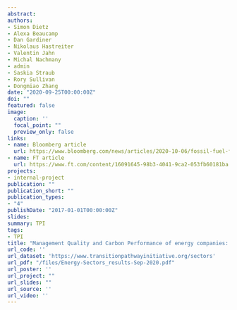 ```yaml
---
abstract: 
authors:
- Simon Dietz
- Alexa Beaucamp
- Dan Gardiner
- Nikolaus Hastreiter
- Valentin Jahn
- Michal Nachmany
- admin
- Saskia Straub
- Rory Sullivan
- Dongmiao Zhang
date: "2020-09-25T00:00:00Z"
doi: ""
featured: false
image:
  caption: ''
  focal_point: ""
  preview_only: false
links:
- name: Bloomberg article
  url: https://www.bloomberg.com/news/articles/2020-10-06/fossil-fuel-firms-aren-t-doing-enough-on-emissions-funds-say?sref=Iwk4m2bA
- name: FT article
  url: https://www.ft.com/content/16091645-98b3-4041-9ca2-053fb60181ba
projects:
- internal-project
publication: ""
publication_short: ""
publication_types:
- "4"
publishDate: "2017-01-01T00:00:00Z"
slides: 
summary: TPI
tags:
- TPI
title: "Management Quality and Carbon Performance of energy companies: September 2020 Update"
url_code: ''
url_dataset: 'https://www.transitionpathwayinitiative.org/sectors'
url_pdf: "/files/Energy-Sectors_results-Sep-2020.pdf"
url_poster: ''
url_project: ""
url_slides: ""
url_source: ''
url_video: ''
---
```

